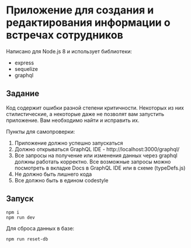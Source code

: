 # Приложение для создания и редактирования информации о встречах сотрудников

Написано для Node.js 8 и использует библиотеки:

* express
* sequelize
* graphql

## Задание

Код содержит ошибки разной степени критичности. Некоторых из них стилистические, а некоторые даже не позволят вам запустить приложение. Вам необходимо найти и исправить их.

Пункты для самопроверки:

1. Приложение должно успешно запускаться
2. Должно открываться GraphQL IDE - http://localhost:3000/graphql/
3. Все запросы на получение или изменения данных через graphql должны работать корректно. Все возможные запросы можно посмотреть в вкладке Docs в GraphQL IDE или в схеме (typeDefs.js)
4. Не должно быть лишнего кода
5. Все должно быть в едином codestyle

## Запуск

```
npm i
npm run dev
```

Для сброса данных в базе:

```
npm run reset-db
```
